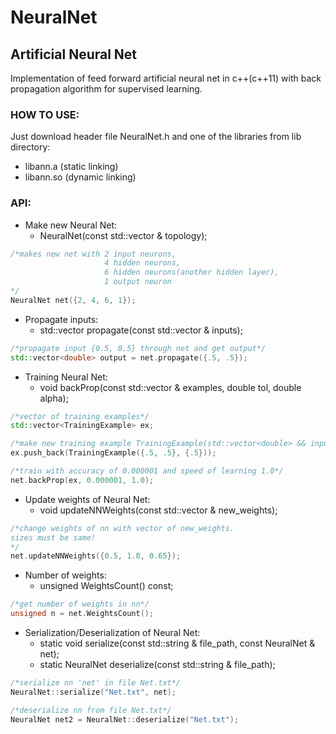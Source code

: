 # NeuralNet

## Artificial Neural Net

Implementation of feed forward artificial neural net in c++(c++11) with back propagation algorithm for supervised learning.


### HOW TO USE:
Just download header file NeuralNet.h and one of the libraries from lib directory:
+ libann.a (static linking)
+ libann.so (dynamic linking)


### API:
+ Make new Neural Net:
  * NeuralNet(const std::vector<unsigned> & topology); 
```c++
/*makes new net with 2 input neurons,
                     4 hidden neurons,
                     6 hidden neurons(another hidden layer),
                     1 output neuron
*/
NeuralNet net({2, 4, 6, 1});
```
+ Propagate inputs:
  * std::vector<double> propagate(const std::vector<double> & inputs);
```c++
/*propagate input {0.5, 0.5} through net and get output*/
std::vector<double> output = net.propagate({.5, .5});
```
+ Training Neural Net:
  * void backProp(const std::vector<TrainingExample> & examples, double tol, double alpha);
```c++
/*vector of training examples*/
std::vector<TrainingExample> ex;

/*make new training example TrainingExample(std::vector<double> && inputs, std::vector<double> && outputs);*/
ex.push_back(TrainingExample({.5, .5}, {.5}));

/*train with accuracy of 0.000001 and speed of learning 1.0*/
net.backProp(ex, 0.000001, 1.0);
```
+ Update weights of Neural Net:
  * void updateNNWeights(const std::vector<double> & new_weights);
```c++
/*change weights of nn with vector of new_weights.
sizes must be same!
*/
net.updateNNWeights({0.5, 1.0, 0.65});
```
+ Number of weights:
  * unsigned WeightsCount() const;
```c++
/*get number of weights in nn*/
unsigned n = net.WeightsCount();
```
+ Serialization/Deserialization of Neural Net:
  * static void serialize(const std::string & file_path, const NeuralNet & net);
  * static NeuralNet deserialize(const std::string & file_path);
```c++
/*serialize nn 'net' in file Net.txt*/
NeuralNet::serialize("Net.txt", net);

/*deserialize nn from file Net.txt*/
NeuralNet net2 = NeuralNet::deserialize("Net.txt");
```
